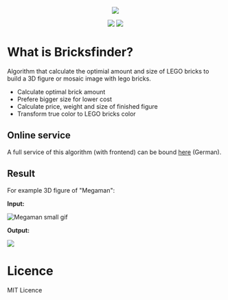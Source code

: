 <p align="center"><img src="https://www.bit01.de/wp-content/uploads/2017/02/bit01_logo_bricksfinder.png" /></p>

<p align="center"><img src="https://img.shields.io/maintenance/no/2019" /> <img src="https://img.shields.io/github/v/release/bitnulleins/lego-bricks-finder" /></p>

# What is Bricksfinder?

Algorithm that calculate the optimial amount and size of LEGO bricks to build a 3D figure or mosaic image with lego bricks.

* Calculate optimal brick amount
* Prefere bigger size for lower cost
* Calculate price, weight and size of finished figure
* Transform true color to LEGO bricks color

## Online service

A full service of this algorithm (with frontend) can be bound <a href="http://bricksfinder.bit01.de" target="_blank">here</a> (German).

## Result

For example 3D figure of "Megaman":

**Input:**

![Megaman small gif](https://www.bit01.de/wp-content/uploads/2020/06/Mega_Man_sprite_Left.png)

**Output:**

<img src="https://www.bit01.de/wp-content/uploads/2020/06/Figure.gif" />

# Licence

MIT Licence
